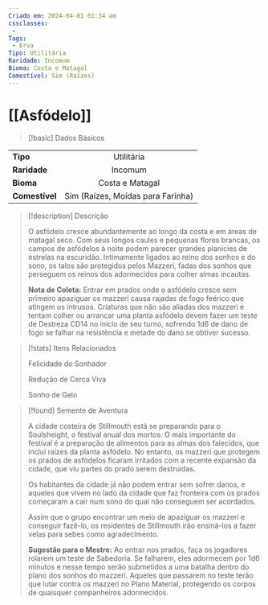 ```yaml
---
Criado em: 2024-04-01 01:34 am
cssclasses:
 - 
Tags:
 - Erva
Tipo: Utilitária
Raridade: Incomum
Bioma: Costa e Matagal
Comestível: Sim (Raízes)
---
```

# [[Asfódelo]]

> [!basic] Dados Básicos
> 
|           |     |
| --------- |:---:|
| **Tipo**  |  Utilitária   |
| **Raridade** |  Incomum   |
| **Bioma** |  Costa e Matagal   |
| **Comestível** |  Sim (Raízes, Moídas para Farinha)   |
>
 
> [!description] Descrição
> 
> O asfódelo cresce abundantemente ao longo da costa e em áreas de matagal seco. Com seus longos caules e pequenas flores brancas, os campos de asfódelos à noite podem parecer grandes planícies de estrelas na escuridão. Intimamente ligados ao reino dos sonhos e do sono, os talos são protegidos pelos Mazzeri, fadas dos sonhos que perseguem os reinos dos adormecidos para colher almas incautas.
> 
> **Nota de Coleta:** Entrar em prados onde o asfódelo cresce sem primeiro apaziguar os mazzeri causa rajadas de fogo feérico que atingem os intrusos. Criaturas que não são aliadas dos mazzeri e tentam colher ou arrancar uma planta asfódelo devem fazer um teste de Destreza CD14 no início de seu turno, sofrendo 1d6 de dano de fogo se falhar na resistência e metade do dano se obtiver sucesso.

> [!stats] Itens Relacionados
>
> Felicidade do Sonhador
> 
> Redução de Cerca Viva
> 
> Sonho de Gelo

> [!found] Semente de Aventura
>
> A cidade costeira de Stillmouth está se preparando para o Soulsheight, o festival anual dos mortos. O mais importante do festival é a preparação de alimentos para as almas dos falecidos, que inclui raízes da planta asfódelo. No entanto, os mazzeri que protegem os prados de asfódelos ficaram irritados com a recente expansão da cidade, que viu partes do prado serem destruídas.
> 
> Os habitantes da cidade já não podem entrar sem sofrer danos, e aqueles que vivem no lado da cidade que faz fronteira com os prados começaram a cair num sono do qual não conseguem ser acordados.
> 
> Assim que o grupo encontrar um meio de apaziguar os mazzeri e conseguir fazê-lo, os residentes de Stillmouth irão ensiná-los a fazer velas para sebes como agradecimento.
> 
> **Sugestão para o Mestre:** Ao entrar nos prados, faça os jogadores rolarem um teste de Sabedoria. Se falharem, eles adormecem por 1d6 minutos e nesse tempo serão submetidos a uma batalha dentro do plano dos sonhos do mazzeri. Aqueles que passarem no teste terão que lutar contra os mazzeri no Plano Material, protegendo os corpos de quaisquer companheiros adormecidos.
